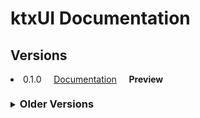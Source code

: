# ktxUI Documentation

## Versions

<li>0.1.0 &nbsp; &nbsp; <a href="versions/0.1.0/index.html">Documentation</a> &nbsp; &nbsp; <div style="font-weight: bold; display: inline">Preview</div></li>
<div style="margin-top: 1.5em"></div>
<details style="cursor:pointer;user-select:none;-webkit-user-select:none;-khtml-user-select:none;-moz-user-select:none;-ms-user-select:none;">
<summary><h3 style="display:inline;">Older Versions</h3></summary>
<ul>
<!--<li>0.24.0 &nbsp; &nbsp; <a href="versions/0.24.x/javadoc/index.html">JavaDoc</a> &nbsp; &nbsp; <a href="versions/0.24.x/changelog.html">Changelog</a></li>-->
</ul>
</details>